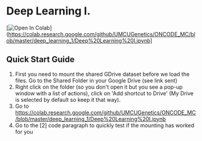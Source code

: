 # Deep Learning I.

[![Open In Colab](https://colab.research.google.com/assets/colab-badge.svg)](https://colab.research.google.com/github/UMCUGenetics/ONCODE_MC/blob/master/deep_learning_1/Deep%20Learning%20I.ipynb]

## Quick Start Guide

1. First you need to mount the shared GDrive dataset before we load the files. Go to the Shared Folder in your Google Drive (see link sent)
3. Right click on the folder (so you don't open it but you see a pop-up window with a list of actions), click on 'Add shortcut to Drive' (My Drive is selected by default so keep it that way).
4. Go to https://colab.research.google.com/github/UMCUGenetics/ONCODE_MC/blob/master/deep_learning_1/Deep%20Learning%20I.ipynb
5. Go to the [2] code paragraph to quickly test if the mounting has worked for you

